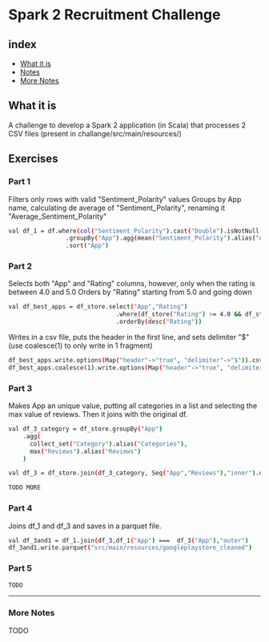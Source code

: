 # Spark 2 Recruitment Challenge

## index
* [What it is](#what-it-is)
* [Notes](#exercises)
* [More Notes](#more-notes)

## What it is
A challenge to develop a Spark 2 application (in Scala) that processes 2 CSV files (present in challange/src/main/resources/)

## Exercises
### Part 1
Filters only rows with valid "Sentiment_Polarity" values
Groups by App name, calculating de average of "Sentiment_Polarity", renaming it "Average_Sentiment_Polarity"
```sh
val df_1 = df.where(col("Sentiment_Polarity").cast("Double").isNotNull && isnan(col("Sentiment_Polarity") ) === false)
                .groupBy("App").agg(mean("Sentiment_Polarity").alias("Average_Sentiment_Polarity"))
                .sort("App")
```
### Part 2
Selects both "App" and "Rating" columns, however, only when the rating is between 4.0 and 5.0
Orders by "Rating" starting from 5.0 and going down
```sh
val df_best_apps = df_store.select("App","Rating")
                              .where(df_store("Rating") >= 4.0 && df_store("Rating") <= 5.0)
                              .orderBy(desc("Rating"))
```
Writes in a csv file, puts the header in the first line, and sets delimiter "$"
(use coalesce(1) to only write in 1 fragment)
```sh
df_best_apps.write.options(Map("header"->"true", "delimiter"->"$")).csv("src/main/resources/best_apps.csv")
df_best_apps.coalesce(1).write.options(Map("header"->"true", "delimiter"->"$")).csv("src/main/resources/best_apps.csv")
```
### Part 3
Makes App an unique value, putting all categories in a list and selecting the max value of reviews.
Then it joins with the original df.
```sh
val df_3_category = df_store.groupBy("App")
    .agg(
      collect_set("Category").alias("Categories"),
      max("Reviews").alias("Reviews")
    )

val df_3 = df_store.join(df_3_category, Seq("App","Reviews"),"inner").drop("Category").sort("App")
```
```sh
TODO MORE
```
### Part 4
Joins df_1 and df_3 and saves in a parquet file.
```sh
val df_3and1 = df_1.join(df_3,df_1("App") ===  df_3("App"),"outer")
df_3and1.write.parquet("src/main/resources/googleplaystore_cleaned")
```
### Part 5
```sh
TODO
```
_______________________________________________________________

### More Notes
TODO

